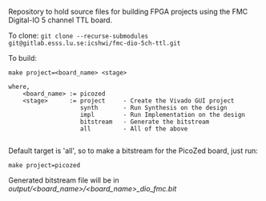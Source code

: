 Repository to hold source files for building FPGA projects using the FMC Digital-IO 5 channel TTL board.

To clone:
`git clone --recurse-submodules git@gitlab.esss.lu.se:icshwi/fmc-dio-5ch-ttl.git`

To build:

```
make project=<board_name> <stage>

where, 
    <board_name> := picozed
    <stage>      := project     - Create the Vivado GUI project 
                    synth       - Run Synthesis on the design  
                    impl        - Run Implementation on the design  
                    bitstream   - Generate the bitstream
                    all         - All of the above
                    
```

Default target is 'all', so to make a bitstream for the PicoZed board, just run:

`make project=picozed`

Generated bitstream file will be in *output/<board_name>/<board_name>_dio_fmc.bit*


